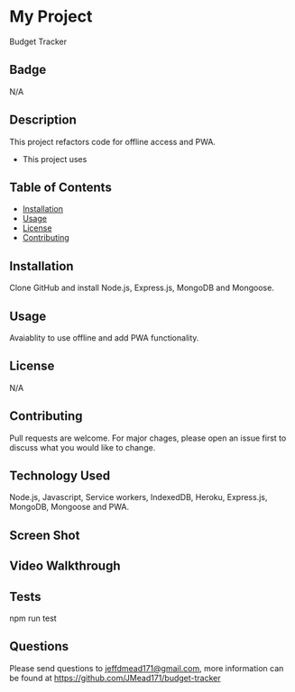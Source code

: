# My Project       
Budget Tracker
  

## Badge
N/A


## Description
This project refactors code for offline access and PWA.

- This project uses 


  
## Table of Contents
  
  * [Installation](#installation)
  * [Usage](#usage)
  * [License](#license)
  * [Contributing](#contributing)
  

## Installation
Clone GitHub and install Node.js, Express.js, MongoDB and Mongoose.
  
  
## Usage 
Avaiablity to use offline and add PWA functionality.



## License
N/A 
  

## Contributing
Pull requests are welcome. For major chages, please open an issue first to discuss what you would like to change.
  

## Technology Used
Node.js, Javascript, Service workers, IndexedDB, Heroku, Express.js, MongoDB, Mongoose and PWA.


## Screen Shot


## Video Walkthrough


## Tests
npm run test

  
## Questions
Please send questions to jeffdmead171@gmail.com, more information can be found at https://github.com/JMead171/budget-tracker